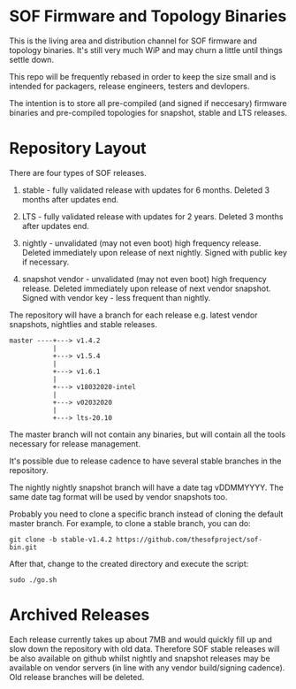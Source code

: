 # SOF Firmware and Topology Binaries

This is the living area and distribution channel for SOF firmware and topology
binaries. It's still very much WiP and may churn a little until things
settle down.

This repo will be frequently rebased in order to keep the size small and is
intended for packagers, release engineers, testers and devlopers.

The intention is to store all pre-compiled (and signed if neccesary) firmware
binaries and pre-compiled topologies for snapshot, stable and LTS releases.

# Repository Layout

There are four types of SOF releases.

1) stable - fully validated release with updates for 6 months. Deleted 3 months
            after updates end.

2) LTS -    fully validated release with updates for 2 years. Deleted 3 months
            after updates end.

3) nightly - unvalidated (may not even boot) high frequency release. Deleted
             immediately upon release of next nightly. Signed with public key
             if necessary.

4) snapshot vendor - unvalidated (may not even boot) high frequency release.
            Deleted immediately upon release of next vendor snapshot. Signed
            with vendor key - less frequent than nightly.

The repository will have a branch for each release e.g. latest vendor snapshots,
nightlies and stable releases.

```
master ----+---> v1.4.2
           |
           +---> v1.5.4
           |
           +---> v1.6.1
           |
           +---> v18032020-intel
           |
           +---> v02032020
           |
           +---> lts-20.10
```

The master branch will not contain any binaries, but will contain all the tools
necessary for release management.

It's possible due to release cadence to have several stable branches in the
repository.

The nightly nightly snapshot branch will have a date tag vDDMMYYYY. The same
date tag format will be used by vendor snapshots too.

Probably you need to clone a specific branch instead of cloning the default master branch.
For example, to clone a stable branch, you can do:
```
git clone -b stable-v1.4.2 https://github.com/thesofproject/sof-bin.git
```
After that, change to the created directory and execute the script:
```
sudo ./go.sh
```
# Archived Releases

Each release currently takes up about 7MB and would quickly fill up and slow
down the repository with old data. Therefore SOF stable releases will be also
available on github whilst nightly and snapshot releases may be available on
vendor servers (in line with any vendor build/signing cadence). Old release
branches will be deleted.

